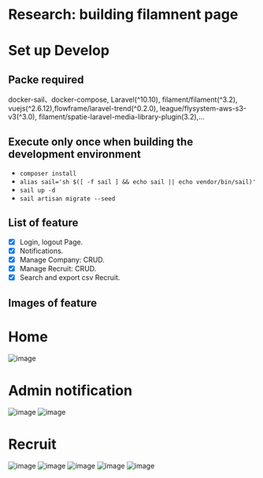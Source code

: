 # Research: building filamnent page
# Set up Develop
## Packe required 
docker-sail、docker-compose, Laravel(^10.10), filament/filament(^3.2), vuejs(^2.6.12),flowframe/laravel-trend(^0.2.0), league/flysystem-aws-s3-v3(^3.0), filament/spatie-laravel-media-library-plugin(3.2),...
## Execute only once when building the development environment
- `composer install`
- `alias sail='sh $([ -f sail ] && echo sail || echo vendor/bin/sail)'`
- `sail up -d`
- `sail artisan migrate --seed`
## List of feature
- [X] Login, logout Page.
- [X] Notifications.
- [X] Manage Company: CRUD. 
- [X] Manage Recruit: CRUD. 
- [X] Search and export csv Recruit.
## Images of feature
# Home
![image](https://github.com/lanlh2023/filament-app/assets/147787873/db5bc7b9-a6e3-4457-a738-0c52ac606758)
# Admin notification
![image](https://github.com/lanlh2023/filament-app/assets/147787873/05aa48ed-7b5b-45e8-a3bf-a006ed5ff853)
![image](https://github.com/lanlh2023/filament-app/assets/147787873/eb68ae18-b619-4706-9697-5e607fe1ffc1)
# Recruit
![image](https://github.com/lanlh2023/filament-app/assets/147787873/ba444b8d-86db-409c-8352-8757b16bfbfd)
![image](https://github.com/lanlh2023/filament-app/assets/147787873/85138d41-3104-41be-8a32-372586c078ce)
![image](https://github.com/lanlh2023/filament-app/assets/147787873/d22a784f-864c-434b-87d8-d1c2aef5d161)
![image](https://github.com/lanlh2023/filament-app/assets/147787873/1135e3cd-0ea2-441c-ab9b-22a1d4c8d872)
![image](https://github.com/lanlh2023/filament-app/assets/147787873/ca1c74eb-dd1c-4565-862e-9c5808396cbd)


